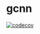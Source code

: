 # gcnn

[![codecov](https://codecov.io/github/m-kurz/gcnn/graph/badge.svg?token=JZ1P40ML35)](https://codecov.io/github/m-kurz/gcnn)
